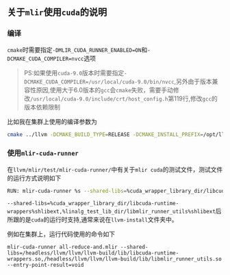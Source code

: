 ## 关于`mlir`使用`cuda`的说明
### 编译
`cmake`时需要指定`-DMLIR_CUDA_RUNNER_ENABLED=ON`和`-DCMAKE_CUDA_COMPILER=nvcc`选项
> PS:如果使用`cuda-9.0`版本时需要指定`-DCMAKE_CUDA_COMPILER=/usr/local/cuda-9.0/bin/nvcc`,另外由于版本兼容性原因,使用大于6.0版本的`gcc`会`cmake`失败，需要手动修改`/usr/local/cuda-9.0/include/crt/host_config.h`第119行,修改`gcc`的版本依赖限制

比如我在集群上使用的编译参数为
```bash
cmake ../llvm -DCMAKE_BUILD_TYPE=RELEASE -DCMAKE_INSTALL_PREFIX=/opt/llvm-install -DLLVM_ENABLE_PROJECTS="clang;clang-tools-extra;libcxx;libcxxabi;libunwind;compiler-rt;lld;polly;mlir" -DLLVM_TARGETS_TO_BUILD="X86;NVPTX" -DLLVM_ENABLE_ASSERTIONS=ON  -DMLIR_CUDA_RUNNER_ENABLED=ON -DCMAKE_C_COMPILER=clang -DCMAKE_CXX_COMPILER=clang++ -DLLVM_ENABLE_LLD=ON -DCMAKE_CUDA_COMPILER=/usr/local/cuda-9.0/bin/nvcc
```

### 使用`mlir-cuda-runner`
在`llvm/mlir/test/mlir-cuda-runner/`中有关于`mlir cuda`的测试文件，测试文件的运行方式说明如下
```bash
RUN: mlir-cuda-runner %s --shared-libs=%cuda_wrapper_library_dir/libcuda-runtime-wrappers%shlibext,%linalg_test_lib_dir/libmlir_runner_utils%shlibext --entry-point-result=void | FileCheck %s
```
`--shared-libs=%cuda_wrapper_library_dir/libcuda-runtime-wrappers%shlibext,%linalg_test_lib_dir/libmlir_runner_utils%shlibext`后所跟的是`cuda`的运行时支持,通常来说在`llvm-install`文件夹中。

例如在集群上，运行代码使用的命令如下
```
mlir-cuda-runner all-reduce-and.mlir --shared-libs=/headless/llvm/llvm/llvm-build/lib/libcuda-runtime-wrappers.so,/headless/llvm/llvm/llvm-build/lib/libmlir_runner_utils.so --entry-point-result=void
```